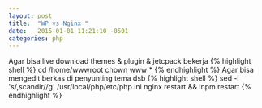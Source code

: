```yaml
---
layout: post
title:  "WP vs Nginx "
date:   2015-01-01 11:21:10 -0501
categories: php
---
```

Agar bisa live download themes & plugin & jetcpack bekerja
{% highlight shell %}
cd /home/wwwroot
chown www *
{% endhighlight %}
Agar bisa mengedit berkas di penyunting tema dsb
{% highlight shell %}
sed -i 's/,scandir//g' /usr/local/php/etc/php.ini
nginx restart && lnpm restart
{% endhighlight %}


